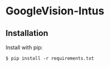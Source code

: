 # GoogleVision-Intus

## Installation

Install with pip:

```
$ pip install -r requirements.txt
```
